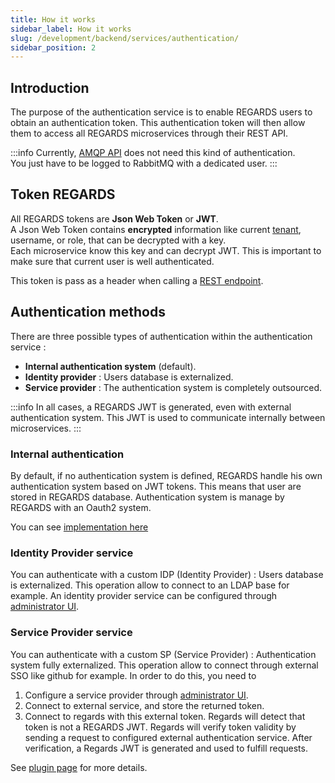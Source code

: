 ```yaml
---
title: How it works
sidebar_label: How it works
slug: /development/backend/services/authentication/
sidebar_position: 2
---
```


## Introduction

The purpose of the authentication service is to enable REGARDS users to obtain an authentication token.
This authentication token will then allow them to access all REGARDS microservices through their REST API.

:::info
Currently, [AMQP API](../../concepts/06-amqp-api.md) does not need this kind of authentication.  
You just have to be logged to RabbitMQ with a dedicated user.
:::

## Token REGARDS

All REGARDS tokens are **Json Web Token** or **JWT**.  
A Json Web Token contains **encrypted** information like current [tenant](../../concepts/03-multitenant.md),
username, or role, that can be decrypted with a key.  
Each microservice know this key and can decrypt JWT. This is important to make sure that current user is well
authenticated.

This token is pass as a header when calling a 
[REST endpoint](/docs/development/concepts/05-rest-api.md#how-to-access-rest-api-endpoints).


## Authentication methods

There are three possible types of authentication within the authentication service :
 - **Internal authentication system** (default).
 - **Identity provider** : Users database is externalized.
 - **Service provider** : The authentication system is completely outsourced. 

:::info
In all cases, a REGARDS JWT is generated, even with external authentication system. This JWT is used to communicate
internally between microservices.
:::

### Internal authentication

By default, if no authentication system is defined, REGARDS handle his own authentication system based on JWT tokens.
This means that user are stored in REGARDS database. Authentication system is manage by REGARDS with an Oauth2 system.

You can see [implementation here](https://github.com/RegardsOss/regards-backend/blob/master/rs-cloud/rs-authentication/authentication/authentication-plugins/src/main/java/fr/cnes/regards/modules/authentication/plugins/identityprovider/regards/RegardsInternalAuthenticationPlugin.java)

### Identity Provider service

You can authenticate with a custom IDP (Identity Provider) : Users database is externalized. 
This operation allow to connect to an LDAP base for example. An identity provider service can be configured through
[administrator UI](../../../user-documentation/2-project-configuration/users-authentication-ldap.md).

### Service Provider service

You can authenticate with a custom SP (Service Provider) : Authentication system fully externalized. This operation
allow to connect through external SSO like github for example.
In order to do this, you need to

1. Configure a service provider through [administrator UI](../../../user-documentation/2-project-configuration/users-authentication-openid.md).
2. Connect to external service, and store the returned token.
3. Connect to regards with this external token. Regards will detect that token is not a REGARDS JWT. Regards will verify
   token validity by sending a request to configured external authentication service. After verification, a Regards JWT
   is generated and used to fulfill requests.

See [plugin page](./plugins/authentication-plugins.md) for more details.